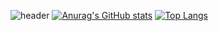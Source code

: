 ![header](https://capsule-render.vercel.app/api?type=rounded&height=400&color=gradient&text=Hello🖐️-nl-RyuLab&textBg=false&fontAlignY=50&animation=twinkling)
[![Anurag's GitHub stats](https://github-readme-stats.vercel.app/api?username=rbase0218)](https://github.com/anuraghazra/github-readme-stats)
[![Top Langs](https://github-readme-stats.vercel.app/api/top-langs/?username=rbase0218&layout=donut)](https://github.com/anuraghazra/github-readme-stats)
